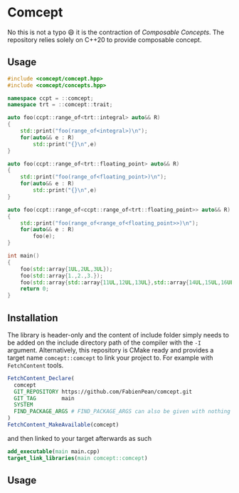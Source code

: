 # Comcept

No this is not a typo :smile: it is the contraction of _Composable Concepts_. The repository relies solely on C++20 to provide composable concept.

## Usage

```cpp
#include <comcept/comcept.hpp>
#include <comcept/concepts.hpp>

namespace ccpt = ::comcept;
namespace trt = ::comcept::trait;

auto foo(ccpt::range_of<trt::integral> auto&& R)
{
    std::print("foo(range_of<integral>)\n");
    for(auto&& e : R)
        std::print("{}\n",e)
}

auto foo(ccpt::range_of<trt::floating_point> auto&& R)
{
    std::print("foo(range_of<floating_point>)\n");
    for(auto&& e : R)
        std::print("{}\n",e)
}

auto foo(ccpt::range_of<ccpt::range_of<trt::floating_point>> auto&& R)
{
    std::print("foo(range_of<range_of<floating_point>>)\n");
    for(auto&& e : R)
        foo(e);
}

int main()
{
    foo(std::array{1UL,2UL,3UL});
    foo(std::array{1.,2.,3.});
    foo(std::array{std::array{11UL,12UL,13UL},std::array{14UL,15UL,16UL}});
    return 0;
}
```

## Installation

The library is header-only and the content of include folder simply needs to be added on the include directory path of the compiler with the `-I` argument. Alternatively, this repository is CMake ready and provides a target name `comcept::comcept` to link your project to. For example with `FetchContent` tools. 

```cmake
FetchContent_Declare(
  comcept
  GIT_REPOSITORY https://github.com/FabienPean/comcept.git
  GIT_TAG        main
  SYSTEM
  FIND_PACKAGE_ARGS # FIND_PACKAGE_ARGS can also be given with nothing after it, which indicates that find_package() can still be called if FETCHCONTENT_TRY_FIND_PACKAGE_MODE is set to OPT_IN, or is not set.
)
FetchContent_MakeAvailable(comcept)
```

and then linked to your target afterwards as such

```cmake
add_executable(main main.cpp)
target_link_libraries(main comcept::comcept)
```

## Usage